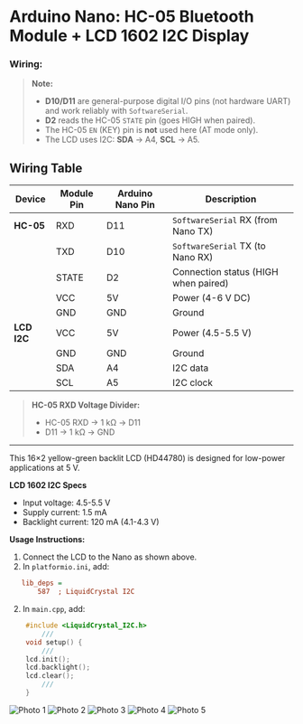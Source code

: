 # Arduino Nano: HC-05 Bluetooth Module + LCD 1602 I2C Display

### Wiring:

> **Note:**
> - **D10/D11** are general-purpose digital I/O pins (not hardware UART) and work reliably with `SoftwareSerial`.  
> - **D2** reads the HC-05 `STATE` pin (goes HIGH when paired).  
> - The HC-05 `EN` (KEY) pin is **not** used here (AT mode only).  
> - The LCD uses I2C: **SDA** -> A4, **SCL** -> A5.

## Wiring Table

| Device      | Module Pin | Arduino Nano Pin | Description                          |
|-------------|------------|------------------|--------------------------------------|
| **HC-05**   | RXD        | D11              | `SoftwareSerial` RX (from Nano TX)   |
|             | TXD        | D10              | `SoftwareSerial` TX (to Nano RX)     |
|             | STATE      | D2               | Connection status (HIGH when paired) |
|             | VCC        | 5V               | Power (4-6 V DC)                     |
|             | GND        | GND              | Ground                               |
| **LCD I2C** | VCC        | 5V               | Power (4.5-5.5 V)                    |
|             | GND        | GND              | Ground                               |
|             | SDA        | A4               | I2C data                             |
|             | SCL        | A5               | I2C clock                            |

> **HC-05 RXD Voltage Divider:**  
> - HC-05 RXD -> 1 kΩ -> D11  
> - D11 -> 1 kΩ -> GND  

---

This 16×2 yellow-green backlit LCD (HD44780) is designed for low-power applications at 5 V.

**LCD 1602 I2C Specs**  
- Input voltage: 4.5-5.5 V  
- Supply current: 1.5 mA  
- Backlight current: 120 mA (4.1-4.3 V)

**Usage Instructions:**  
1. Connect the LCD to the Nano as shown above.  
2. In `platformio.ini`, add:
```ini
   lib_deps =
       587  ; LiquidCrystal I2C
```
2. In `main.cpp`, add:
```cpp
    #include <LiquidCrystal_I2C.h>
        ///
    void setup() {
        ///
    lcd.init();
    lcd.backlight();
    lcd.clear();
        ///
    }
```


![Photo 1](/Server/Photos/1.jpg)
![Photo 2](/Server/Photos/2.jpg)
![Photo 3](/Server/Photos/3.jpg)
![Photo 4](/Server/Photos/4.jpg) 
![Photo 5](/Server/Photos/5.jpg)


